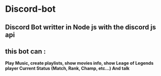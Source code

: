 # Discord-bot
Discord Bot writter in Node js with the discord js api
--
this bot can : 
--
**Play Music, create playlists, show movies info, show Leage of Legends player Current Status (Match, Rank, Champ, etc...) And talk**
